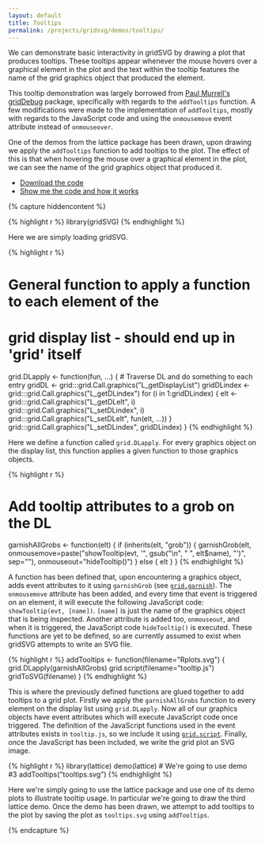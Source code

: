 ```yaml
---
layout: default
title: Tooltips
permalink: /projects/gridsvg/demos/tooltips/
---
```


We can demonstrate basic interactivity in gridSVG by drawing a plot that produces tooltips. These tooltips appear whenever the mouse hovers over a graphical element in the plot and the text within the tooltip features the name of the grid graphics object that produced the element.

This tooltip demonstration was largely borrowed from [Paul Murrell's](http://www.stat.auckland.ac.nz/~paul/) [gridDebug](https://r-forge.r-project.org/projects/griddebug/) package, specifically with regards to the `addTooltips` function. A few modifications were made to the implementation of `addTooltips`, mostly with regards to the JavaScript code and using the `onmousemove` event attribute instead of `onmouseover`.

<object data="/projects/gridsvg/demos/tooltips/tooltips.svg" type="image/svg+xml" width="568" height="567"></object>

One of the demos from the lattice package has been drawn, upon drawing we apply the `addTooltips` function to add tooltips to the plot. The effect of this is that when hovering the mouse over a graphical element in the plot, we can see the name of the grid graphics object that produced it.

* [Download the code](/projects/gridsvg/demos/tooltips/tooltips-code.zip)
* <a id="toggle" href="#">Show me the code and how it works</a>

{% capture hiddencontent %}

{% highlight r %}
library(gridSVG)
{% endhighlight %}

Here we are simply loading gridSVG.

{% highlight r %}
# General function to apply a function to each element of the
# grid display list - should end up in 'grid' itself
grid.DLapply <- function(fun, ...) {
    # Traverse DL and do something to each entry
    gridDL <- grid:::grid.Call.graphics("L_getDisplayList")
    gridDLindex <- grid:::grid.Call.graphics("L_getDLindex")
    for (i in 1:gridDLindex) {
        elt <- grid:::grid.Call.graphics("L_getDLelt", i)
        grid:::grid.Call.graphics("L_setDLindex", i)
        grid:::grid.Call.graphics("L_setDLelt", fun(elt, ...))
    }
    grid:::grid.Call.graphics("L_setDLindex", gridDLindex)
}
{% endhighlight %}

Here we define a function called `grid.DLapply`. For every graphics object on the display list, this function applies a given function to those graphics objects.

{% highlight r %}
# Add tooltip attributes to a grob on the DL
garnishAllGrobs <- function(elt) {
    if (inherits(elt, "grob")) {
        garnishGrob(elt,
                    onmousemove=paste("showTooltip(evt, '",
                      gsub("\n", " ", elt$name), "')",
                      sep=""),
                    onmouseout="hideTooltip()")
    } else {
        elt
    }
}
{% endhighlight %}

A function has been defined that, upon encountering a graphics object, adds event attributes to it using `garnishGrob` (see [`grid.garnish`](/projects/gridsvg/docs/grid-garnish/)). The `onmousemove` attribute has been added, and every time that event is triggered on an element, it will execute the following JavaScript code: `showTooltip(evt, [name])`. `[name]` is just the name of the graphics object that is being inspected. Another attribute is added too, `onmouseout`, and when it is triggered, the JavaScript code `hideTooltip()` is executed. These functions are yet to be defined, so are currently assumed to exist when gridSVG attempts to write an SVG file.

{% highlight r %}
addTooltips <- function(filename="Rplots.svg") {
    grid.DLapply(garnishAllGrobs)
    grid.script(filename="tooltip.js")
    gridToSVG(filename)
}
{% endhighlight %}

This is where the previously defined functions are glued together to add tooltips to a grid plot. Firstly we apply the `garnishAllGrobs` function to every element on the display list using `grid.DLapply`. Now all of our graphics objects have event attributes which will execute JavaScript code once triggered. The definition of the JavaScript functions used in the event attributes exists in `tooltip.js`, so we include it using [`grid.script`](/projects/gridsvg/docs/grid-script/). Finally, once the JavaScript has been included, we write the grid plot an SVG image.

{% highlight r %}
library(lattice)
demo(lattice) # We're going to use demo #3
addTooltips("tooltips.svg")
{% endhighlight %}

Here we're simply going to use the lattice package and use one of its demo plots to illustrate tooltip usage. In particular we're going to draw the third lattice demo. Once the demo has been drawn, we attempt to add tooltips to the plot by saving the plot as `tooltips.svg` using `addTooltips`.

{% endcapture %}

<div id="gridsvg-code" style="display: none;">
{{ hiddencontent | markdownify }}
</div>

<script type="text/javascript" src="//ajax.googleapis.com/ajax/libs/jquery/1.8.0/jquery.min.js"></script>
<script type="text/javascript" src="/scripts/gridsvg-slider.js"></script>
<script type="text/javascript" src="/scripts/gridsvg-modernizr.js"></script>
<script type="text/javascript" src="/scripts/svg-basic-detect.js"></script>

